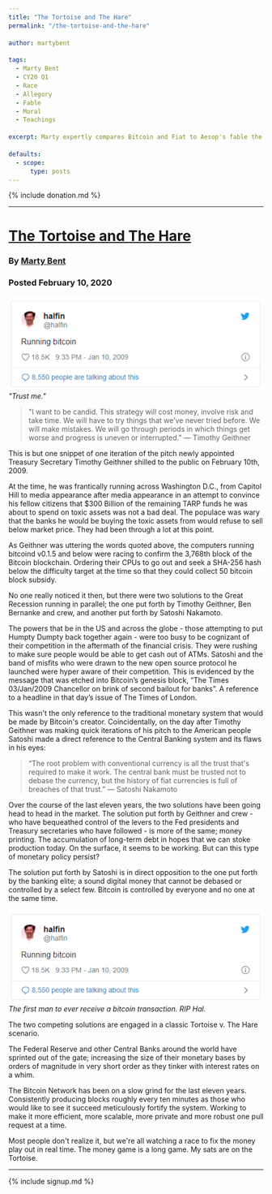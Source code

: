 ```yaml
---
title: "The Tortoise and The Hare"
permalink: "/the-tortoise-and-the-hare"

author: martybent

tags:
  - Marty Bent
  - CY20 Q1
  - Race
  - Allegory
  - Fable
  - Moral
  - Teachings

excerpt: Marty expertly compares Bitcoin and Fiat to Aesop's fable the Tortoise and the Hare. Posted February 10, 2020.

defaults:
  - scope:
      type: posts
---
```


{% include donation.md %}

***

# [The Tortoise and The Hare](https://digg.com/@martybent/tortoise-hare-zzW0oNtR)
### By [Marty Bent](https://twitter.com/MartyBent)
### Posted February 10, 2020

![](/assets/images/2020/m2/mb1.png)
*"Trust me."*

> "I want to be candid. This strategy will cost money, involve risk and take time. We will have to try things that we’ve never tried before. We will make mistakes. We will go through periods in which things get worse and progress is uneven or interrupted."
>— Timothy Geithner

This is but one snippet of one iteration of the pitch newly appointed Treasury Secretary Timothy Geithner shilled to the public on February 10th, 2009. 

At the time, he was frantically running across Washington D.C., from Capitol Hill to media appearance after media appearance in an attempt to convince his fellow citizens that $300 Billion of the remaining TARP funds he was about to spend on toxic assets was not a bad deal. The populace was wary that the banks he would be buying the toxic assets from would refuse to sell below market price. They had been through a lot at this point.

As Geithner was uttering the words quoted above, the computers running bitcoind v0.1.5 and below were racing to confirm the 3,768th block of the Bitcoin blockchain. Ordering their CPUs to go out and seek a SHA-256 hash below the difficulty target at the time so that they could collect 50 bitcoin block subsidy. 

No one really noticed it then, but there were two solutions to the Great Recession running in parallel; the one put forth by Timothy Geithner, Ben Bernanke and crew, and another put forth by Satoshi Nakamoto. 

The powers that be in the US and across the globe - those attempting to put Humpty Dumpty back together again - were too busy to be cognizant of their competition in the aftermath of the financial crisis. They were rushing to make sure people would be able to get cash out of ATMs. Satoshi and the band of misfits who were drawn to the new open source protocol he launched were hyper aware of their competition. This is evidenced by the message that was etched into Bitcoin’s genesis block, “The Times 03/Jan/2009 Chancellor on brink of second bailout for banks”. A reference to a headline in that day’s issue of The Times of London.

This wasn't the only reference to the traditional monetary system that would be made by Bitcoin's creator. Coincidentally, on the day after Timothy Geithner was making quick iterations of his pitch to the American people Satoshi made a direct reference to the Central Banking system and its flaws in his eyes:

> “The root problem with conventional currency is all the trust that's required to make it work. The central bank must be trusted not to debase the currency, but the history of fiat currencies is full of breaches of that trust.”
> — Satoshi Nakamoto

Over the course of the last eleven years, the two solutions have been going head to head in the market. The solution put forth by Geithner and crew - who have bequeathed control of the levers to the Fed presidents and Treasury secretaries who have followed - is more of the same; money printing. The accumulation of long-term debt in hopes that we can stoke production today. On the surface, it seems to be working. But can this type of monetary policy persist? 

The solution put forth by Satoshi is in direct opposition to the one put forth by the banking elite; a sound digital money that cannot be debased or controlled by a select few. Bitcoin is controlled by everyone and no one at the same time.

![](/assets/images/2020/m2/mb1.png)
*The first man to ever receive a bitcoin transaction. RIP Hal.*

The two competing solutions are engaged in a classic Tortoise v. The Hare scenario.

The Federal Reserve and other Central Banks around the world have sprinted out of the gate; increasing the size of their monetary bases by orders of magnitude in very short order as they tinker with interest rates on a whim.

The Bitcoin Network has been on a slow grind for the last eleven years. Consistently producing blocks roughly every ten minutes as those who would like to see it succeed meticulously fortify the system. Working to make it more efficient, more scalable, more private and more robust one pull request at a time.

Most people don't realize it, but we're all watching a race to fix the money play out in real time. The money game is a long game. My sats are on the Tortoise.



***

{% include signup.md %}
